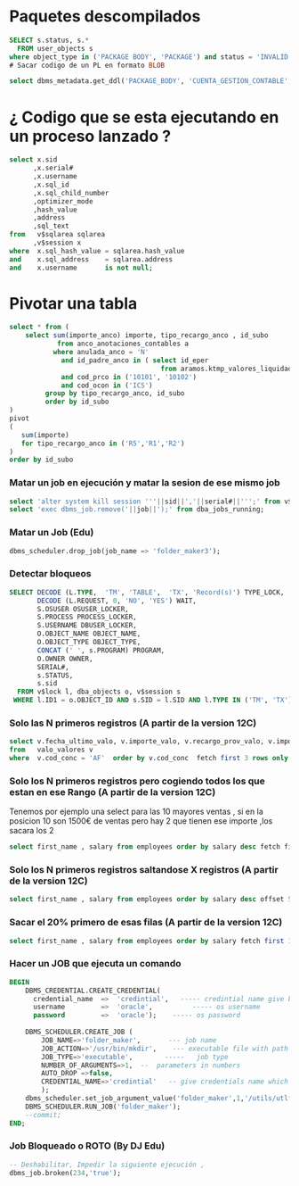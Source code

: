 # Paquetes descompilados
``` SQL
SELECT s.status, s.*
  FROM user_objects s
where object_type in ('PACKAGE BODY', 'PACKAGE') and status = 'INVALID'
# Sacar codigo de un PL en formato BLOB
```

``` SQL
select dbms_metadata.get_ddl('PACKAGE_BODY', 'CUENTA_GESTION_CONTABLE', 'EXPLOTACION') from dual;
``` 

# ¿ Codigo que se esta ejecutando en un proceso lanzado ?

``` SQL
select x.sid
      ,x.serial#
      ,x.username
      ,x.sql_id
      ,x.sql_child_number
      ,optimizer_mode
      ,hash_value
      ,address
      ,sql_text
from   v$sqlarea sqlarea
      ,v$session x
where  x.sql_hash_value = sqlarea.hash_value
and    x.sql_address    = sqlarea.address
and    x.username       is not null;
```

# Pivotar una tabla
``` SQL
select * from (
    select sum(importe_anco) importe, tipo_recargo_anco , id_subo
            from anco_anotaciones_contables a
           where anulada_anco = 'N'
             and id_padre_anco in ( select id_eper
                                      from aramos.ktmp_valores_liquidados)
             and cod_prco in ('10101', '10102')
             and cod_ocon in ('ICS')
         group by tipo_recargo_anco, id_subo 
         order by id_subo 
)
pivot 
(
   sum(importe)
   for tipo_recargo_anco in ('R5','R1','R2')
)
order by id_subo
```

### Matar un job en ejecución y matar la sesion de ese mismo job
``` SQL
select 'alter system kill session '''||sid||','||serial#||''';' from v$session where sid in (select sid from dba_jobs_running)
select 'exec dbms_job.remove('||job||');' from dba_jobs_running;
```

### Matar un Job (Edu)
``` SQL
dbms_scheduler.drop_job(job_name => 'folder_maker3');
``` 

### Detectar bloqueos
``` SQL
SELECT DECODE (L.TYPE,  'TM', 'TABLE',  'TX', 'Record(s)') TYPE_LOCK,
       DECODE (L.REQUEST, 0, 'NO', 'YES') WAIT,
       S.OSUSER OSUSER_LOCKER,
       S.PROCESS PROCESS_LOCKER,
       S.USERNAME DBUSER_LOCKER,
       O.OBJECT_NAME OBJECT_NAME,
       O.OBJECT_TYPE OBJECT_TYPE,
       CONCAT (' ', s.PROGRAM) PROGRAM,
       O.OWNER OWNER,
       SERIAL#,
       s.STATUS,
       s.sid
  FROM v$lock l, dba_objects o, v$session s
 WHERE l.ID1 = o.OBJECT_ID AND s.SID = l.SID AND l.TYPE IN ('TM', 'TX');
```
### Solo las N primeros registros (A partir de la version 12C)
```SQL
select v.fecha_ultimo_valo, v.importe_valo, v.recargo_prov_valo, v.importe_iva_valo, v.ref_externa_valo, v.*
from   valo_valores v
where  v.cod_conc = 'AF'  order by v.cod_conc  fetch first 3 rows only
```

### Solo los N primeros registros pero cogiendo todos los que estan en ese Rango  (A partir de la version 12C)
Tenemos por ejemplo una select para las 10 mayores ventas , si en la posicion 10 son 1500€ de ventas pero hay 2 que tienen ese importe ,los sacara los 2 
```SQL
select first_name , salary from employees order by salary desc fetch first 10 rows ties
```
### Solo los N primeros registros saltandose X registros  (A partir de la version 12C)
```SQL
select first_name , salary from employees order by salary desc offset 5 rows fetch first 10 rows ties
```
### Sacar el 20% primero de esas filas  (A partir de la version 12C)
```SQL
select first_name , salary from employees order by salary fetch first 10 percent rows only;
```
### Hacer un JOB que ejecuta un comando
```SQL
BEGIN     
    DBMS_CREDENTIAL.CREATE_CREDENTIAL(
      credential_name  =>  'credintial',   ----- credintial name give by u
      username         =>  'oracle',          ----- os username
      password         =>  'oracle');    ----- os password
     
    DBMS_SCHEDULER.CREATE_JOB (
        JOB_NAME=>'folder_maker',       --- job name
        JOB_ACTION=>'/usr/bin/mkdir',    --- executable file with path
        JOB_TYPE=>'executable',        -----   job type
        NUMBER_OF_ARGUMENTS=>1,  --  parameters in numbers                  
        AUTO_DROP =>false,
        CREDENTIAL_NAME=>'credintial'   -- give credentials name which you have created before "credintial"
        );
    dbms_scheduler.set_job_argument_value('folder_maker',1,'/utils/utlfiles/newdir');
    DBMS_SCHEDULER.RUN_JOB('folder_maker');
    --commit;
END;
```
### Job Bloqueado o ROTO (By DJ Edu)
``` SQL 
-- Deshabilitar, Impedir la siguiente ejecución ,
dbms_job.broken(234,'true');
```

